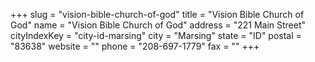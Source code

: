 +++
slug = "vision-bible-church-of-god"
title = "Vision Bible Church of God"
name = "Vision Bible Church of God"
address = "221 Main Street"
cityIndexKey = "city-id-marsing"
city = "Marsing"
state = "ID"
postal = "83638"
website = ""
phone = "208-697-1779"
fax = ""
+++
